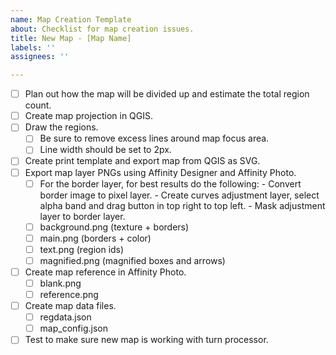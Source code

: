 ```yaml
---
name: Map Creation Template
about: Checklist for map creation issues.
title: New Map - [Map Name]
labels: ''
assignees: ''

---
```


- [ ] Plan out how the map will be divided up and estimate the total region count.
- [ ] Create map projection in QGIS.
- [ ] Draw the regions.
    - [ ] Be sure to remove excess lines around map focus area.
    - [ ] Line width should be set to 2px.
- [ ] Create print template and export map from QGIS as SVG.
- [ ] Export map layer PNGs using Affinity Designer and Affinity Photo.
    - [ ] For the border layer, for best results do the following:
          - Convert border image to pixel layer.
          - Create curves adjustment layer, select alpha band and drag button in top right to top left.
          - Mask adjustment layer to border layer.
    - [ ] background.png (texture + borders)
    - [ ] main.png (borders + color)
    - [ ] text.png (region ids)
    - [ ] magnified.png (magnified boxes and arrows)    
- [ ] Create map reference in Affinity Photo.
    - [ ] blank.png
    - [ ] reference.png
- [ ] Create map data files.
    - [ ] regdata.json
    - [ ] map_config.json
- [ ] Test to make sure new map is working with turn processor.

